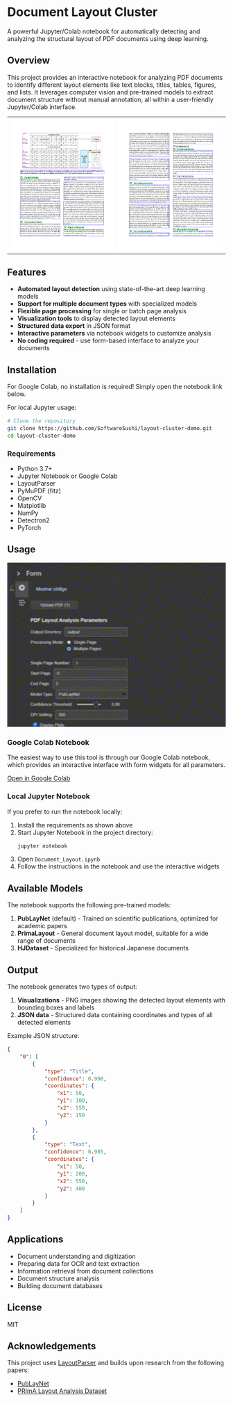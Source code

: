 # Document Layout Cluster

A powerful Jupyter/Colab notebook for automatically detecting and analyzing the structural layout of PDF documents using deep learning.

## Overview

This project provides an interactive notebook for analyzing PDF documents to identify different layout elements like text blocks, titles, tables, figures, and lists. It leverages computer vision and pre-trained models to extract document structure without manual annotation, all within a user-friendly Jupyter/Colab interface.

<div align="center">
  <table>
    <tr>
      <td><img src="resources/sample-layout.png" alt="Sample Layout" width="400"/></td>
      <td><img src="resources/sample-layout-2.png" alt="Sample Layout 2" width="400"/></td>
    </tr>
  </table>
</div>

## Features

- **Automated layout detection** using state-of-the-art deep learning models
- **Support for multiple document types** with specialized models
- **Flexible page processing** for single or batch page analysis
- **Visualization tools** to display detected layout elements
- **Structured data export** in JSON format
- **Interactive parameters** via notebook widgets to customize analysis
- **No coding required** - use form-based interface to analyze your documents

## Installation

For Google Colab, no installation is required! Simply open the notebook link below.

For local Jupyter usage:

```bash
# Clone the repository
git clone https://github.com/SoftwareSushi/layout-cluster-demo.git
cd layout-cluster-demo
```

### Requirements

- Python 3.7+
- Jupyter Notebook or Google Colab
- LayoutParser
- PyMuPDF (fitz)
- OpenCV
- Matplotlib
- NumPy
- Detectron2
- PyTorch

## Usage

<div align="center">
  <img src="resources/usage-animation.gif" alt="Usage Animation" width="800"/>
</div>

### Google Colab Notebook

The easiest way to use this tool is through our Google Colab notebook, which provides an interactive interface with form widgets for all parameters.

[Open in Google Colab](https://colab.research.google.com/drive/1fB5F2x6BIL2qobLFb_egExUewa9j4Ihr?usp=sharing)

### Local Jupyter Notebook

If you prefer to run the notebook locally:

1. Install the requirements as shown above
2. Start Jupyter Notebook in the project directory:
   ```bash
   jupyter notebook
   ```
3. Open `Document_Layout.ipynb`
4. Follow the instructions in the notebook and use the interactive widgets

## Available Models

The notebook supports the following pre-trained models:

1. **PubLayNet** (default) - Trained on scientific publications, optimized for academic papers
2. **PrimaLayout** - General document layout model, suitable for a wide range of documents
3. **HJDataset** - Specialized for historical Japanese documents

## Output

The notebook generates two types of output:

1. **Visualizations** - PNG images showing the detected layout elements with bounding boxes and labels
2. **JSON data** - Structured data containing coordinates and types of all detected elements

Example JSON structure:

```json
{
	"0": [
		{
			"type": "Title",
			"confidence": 0.998,
			"coordinates": {
				"x1": 50,
				"y1": 100,
				"x2": 550,
				"y2": 150
			}
		},
		{
			"type": "Text",
			"confidence": 0.985,
			"coordinates": {
				"x1": 50,
				"y1": 200,
				"x2": 550,
				"y2": 400
			}
		}
	]
}
```

## Applications

- Document understanding and digitization
- Preparing data for OCR and text extraction
- Information retrieval from document collections
- Document structure analysis
- Building document databases

## License

MIT

## Acknowledgements

This project uses [LayoutParser](https://layout-parser.github.io/) and builds upon research from the following papers:

- [PubLayNet](https://github.com/ibm-aur-nlp/PubLayNet)
- [PRImA Layout Analysis Dataset](https://www.primaresearch.org/datasets/)
